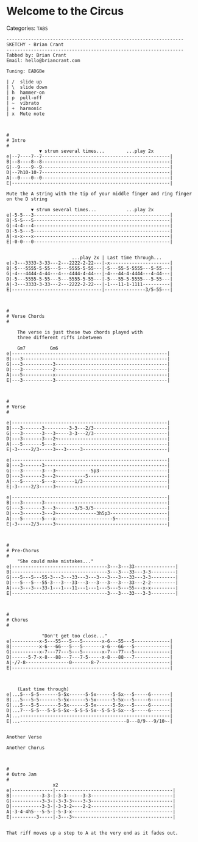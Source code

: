 # Welcome to the Circus
Categories: `TABS`

    -----------------------------------------------------------------
    SKETCHY - Brian Crant
    -----------------------------------------------------------------
    Tabbed by: Brian Crant
    Email: hello@briancrant.com

    Tuning: EADGBe

    | /  slide up
    | \  slide down
    | h  hammer-on
    | p  pull-off
    | ~  vibrato
    | +  harmonic
    | x  Mute note



    #
    # Intro
    #
                ▼ strum several times...        ...play 2x
    e|--7----7--7-----------------------------------------------|
    B|--8----8--8-----------------------------------------------|
    G|--9----9--9-----------------------------------------------|
    D|--7h10-10-7-----------------------------------------------|
    A|--0----0--0-----------------------------------------------|
    E|----------------------------------------------------------|

    Mute the A string with the tip of your middle finger and ring finger on the D string

             ▼ strum several times...           ...play 2x
    e|-5-5---3--------------------------------------------------|
    B|-5-5---5--------------------------------------------------|
    G|-4-4---4--------------------------------------------------|
    D|-5-5---5--------------------------------------------------|
    A|-x-x---x--------------------------------------------------|
    E|-0-0---0--------------------------------------------------|


                            ...play 2x | Last time through...
    e|-3---3333-3-33---2---2222-2-22---|-x----------------------|
    B|-5---5555-5-55---5---5555-5-55---|-5---55-5-5555---5-55---|
    G|-4---4444-4-44---4---4444-4-44---|-4---44-4-4444---4-44---|
    D|-5---5555-5-55---5---5555-5-55---|-5---55-5-5555---5-55---|
    A|-3---3333-3-33---2---2222-2-22---|-1---11-1-1111----------|
    E|---------------------------------|---------------3/5-55---|



    #
    # Verse Chords
    #
    
        The verse is just these two chords played with 
        three different riffs inbetween

        Gm7         Gm6
    e|---------------------------------------------------------|
    B|---3-----------------------------------------------------|
    G|---3-----------3-----------------------------------------|
    D|---3-----------2-----------------------------------------|
    A|---5-----------x-----------------------------------------|
    E|---3-----------3-----------------------------------------|



    #
    # Verse 
    #

    e|---------------------------------------------------------|
    B|---3-------3---------3-3---2/3---------------------------|
    G|---3-------3---3~----3-3---2/3---------------------------|
    D|---3-------3---2~----------------------------------------|
    A|---5-------5---x-----------------------------------------|
    E|-3-----2/3-----3~--3-----3-------------------------------|

    e|---------------------------------------------------------|
    B|---3-------3---------------------------------------------|
    G|---3-------3---3~------------5p3-------------------------|
    D|---3-------3---2~----------5-----------------------------|
    A|---5-------5---x-------1/3-------------------------------|
    E|-3-----2/3-----3~----------------------------------------|

    e|---------------------------------------------------------|
    B|---3-------3---------------------------------------------|
    G|---3-------3---3~------3/5-3/5---------------------------|
    D|---3-------3---2~--------------3h5p3---------------------|
    A|---5-------5---x---------------------5~------------------|
    E|-3-----2/3-----3~----------------------------------------|



    #
    # Pre-Chorus
    #
        "She could make mistakes..." 
    e|-----------------------------------3---3---33---------------|
    B|-----------------------------------3---3---33---3-3---------|
    G|---5---5---55-3---3---33---3---3---3---3---33---3-3---------|
    D|---5---5---55-3---3---33---3---3---3---3---33---2-2---------|
    A|---3---3---33-1---1---11---1---1---5---5---55---x-x---------|
    E|-----------------------------------3---3---33---3-3---------|



    #
    # Chorus
    #

                 "Don't get too close..."
    e|----------x-5---55---5---5-------x-6---55---5-------------|
    B|----------x-6---66---5---5-------x-6---66---5-------------|
    G|----------x-7---77---5---5-------x-7---77---5-------------|
    D|------5-7-x-8---88---7---7-5-----x-8---88---7-------------|
    A|-/7-8----------------0-------8-7--------------------------|
    E|----------------------------------------------------------|



        (Last time through)
    e|...5---5-5-------5-5x------5-5x------5-5x---5-----6-------|
    B|...5---5-5-------5-5x------5-5x------5-5x---5-----6-------|
    G|...5---5-5-------5-5x------5-5x------5-5x---5-----6-------|
    D|...7---5-5---5-5-5-5x--5-5-5-5x--5-5-5-5x---5-----6-------|
    A|...-------------------------------------------------------|
    E|...---------------------------------------8---8/9---9/10~-|


    Another Verse

    Another Chorus



    #
    # Outro Jam
    #
                     x2
    e|---------------|-------------------------------------------|
    B|-----------3-3-|-3-3------3-3------------------------------|
    G|-----------3-3-|-3-3-3~---3-3------------------------------|
    D|-----------3-3-|-3-3-2~---2-2------------------------------|
    A|-3-4-4h5---5-5-|-5-3-x-------------------------------------|
    E|---------3-----|-3---3~------------------------------------|


    That riff moves up a step to A at the very end as it fades out.
